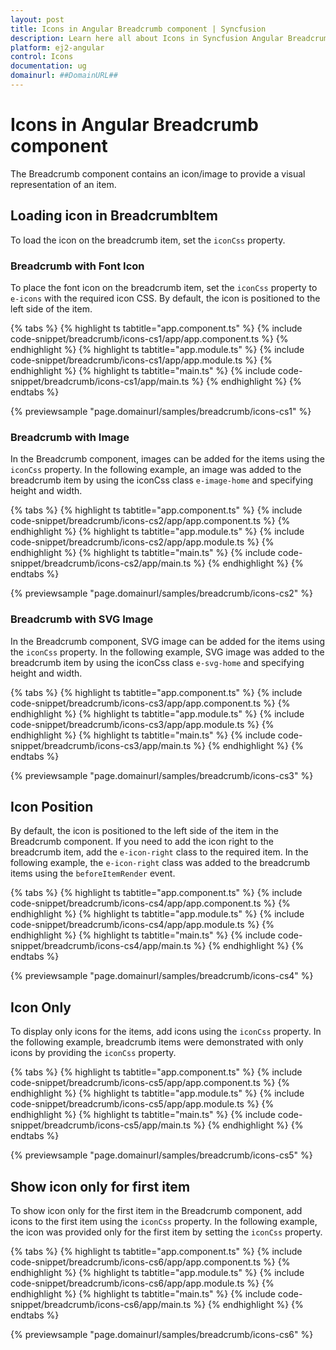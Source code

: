```yaml
---
layout: post
title: Icons in Angular Breadcrumb component | Syncfusion
description: Learn here all about Icons in Syncfusion Angular Breadcrumb component of Syncfusion Essential JS 2 and more.
platform: ej2-angular
control: Icons 
documentation: ug
domainurl: ##DomainURL##
---
```


# Icons in Angular Breadcrumb component

The Breadcrumb component contains an icon/image to provide a visual representation of an item.

## Loading icon in BreadcrumbItem

To load the icon on the breadcrumb item, set the `iconCss` property.

### Breadcrumb with Font Icon

To place the font icon on the breadcrumb item, set the `iconCss` property to `e-icons` with the required icon CSS. By default, the icon is positioned to the left side of the item.

{% tabs %}
{% highlight ts tabtitle="app.component.ts" %}
{% include code-snippet/breadcrumb/icons-cs1/app/app.component.ts %}
{% endhighlight %}
{% highlight ts tabtitle="app.module.ts" %}
{% include code-snippet/breadcrumb/icons-cs1/app/app.module.ts %}
{% endhighlight %}
{% highlight ts tabtitle="main.ts" %}
{% include code-snippet/breadcrumb/icons-cs1/app/main.ts %}
{% endhighlight %}
{% endtabs %}
  
{% previewsample "page.domainurl/samples/breadcrumb/icons-cs1" %}

### Breadcrumb with Image

In the Breadcrumb component, images can be added for the items using the `iconCss` property. In the following example, an image was added to the breadcrumb item by using the iconCss class `e-image-home` and specifying height and width.

{% tabs %}
{% highlight ts tabtitle="app.component.ts" %}
{% include code-snippet/breadcrumb/icons-cs2/app/app.component.ts %}
{% endhighlight %}
{% highlight ts tabtitle="app.module.ts" %}
{% include code-snippet/breadcrumb/icons-cs2/app/app.module.ts %}
{% endhighlight %}
{% highlight ts tabtitle="main.ts" %}
{% include code-snippet/breadcrumb/icons-cs2/app/main.ts %}
{% endhighlight %}
{% endtabs %}
  
{% previewsample "page.domainurl/samples/breadcrumb/icons-cs2" %}

### Breadcrumb with SVG Image

In the Breadcrumb component, SVG image can be added for the items using the `iconCss` property. In the following example, SVG image was added to the breadcrumb item by using the iconCss class `e-svg-home` and specifying height and width.

{% tabs %}
{% highlight ts tabtitle="app.component.ts" %}
{% include code-snippet/breadcrumb/icons-cs3/app/app.component.ts %}
{% endhighlight %}
{% highlight ts tabtitle="app.module.ts" %}
{% include code-snippet/breadcrumb/icons-cs3/app/app.module.ts %}
{% endhighlight %}
{% highlight ts tabtitle="main.ts" %}
{% include code-snippet/breadcrumb/icons-cs3/app/main.ts %}
{% endhighlight %}
{% endtabs %}
  
{% previewsample "page.domainurl/samples/breadcrumb/icons-cs3" %}

## Icon Position

By default, the icon is positioned to the left side of the item in the Breadcrumb component. If you need to add the icon right to the breadcrumb item, add the `e-icon-right` class to the required item. In the following example, the `e-icon-right` class was added to the breadcrumb items using the `beforeItemRender` event.

{% tabs %}
{% highlight ts tabtitle="app.component.ts" %}
{% include code-snippet/breadcrumb/icons-cs4/app/app.component.ts %}
{% endhighlight %}
{% highlight ts tabtitle="app.module.ts" %}
{% include code-snippet/breadcrumb/icons-cs4/app/app.module.ts %}
{% endhighlight %}
{% highlight ts tabtitle="main.ts" %}
{% include code-snippet/breadcrumb/icons-cs4/app/main.ts %}
{% endhighlight %}
{% endtabs %}
  
{% previewsample "page.domainurl/samples/breadcrumb/icons-cs4" %}

## Icon Only

To display only icons for the items, add icons using the `iconCss` property. In the following example, breadcrumb items were demonstrated with only icons by providing the `iconCss` property.

{% tabs %}
{% highlight ts tabtitle="app.component.ts" %}
{% include code-snippet/breadcrumb/icons-cs5/app/app.component.ts %}
{% endhighlight %}
{% highlight ts tabtitle="app.module.ts" %}
{% include code-snippet/breadcrumb/icons-cs5/app/app.module.ts %}
{% endhighlight %}
{% highlight ts tabtitle="main.ts" %}
{% include code-snippet/breadcrumb/icons-cs5/app/main.ts %}
{% endhighlight %}
{% endtabs %}
  
{% previewsample "page.domainurl/samples/breadcrumb/icons-cs5" %}

## Show icon only for first item

To show icon only for the first item in the Breadcrumb component, add icons to the first item using the `iconCss` property. In the following example, the icon was provided only for the first item by setting the `iconCss` property.

{% tabs %}
{% highlight ts tabtitle="app.component.ts" %}
{% include code-snippet/breadcrumb/icons-cs6/app/app.component.ts %}
{% endhighlight %}
{% highlight ts tabtitle="app.module.ts" %}
{% include code-snippet/breadcrumb/icons-cs6/app/app.module.ts %}
{% endhighlight %}
{% highlight ts tabtitle="main.ts" %}
{% include code-snippet/breadcrumb/icons-cs6/app/main.ts %}
{% endhighlight %}
{% endtabs %}
  
{% previewsample "page.domainurl/samples/breadcrumb/icons-cs6" %}